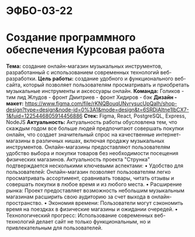 # ЭФБО-03-22
# Создание программного обеспечения Курсовая работа
**Тема:**  создание онлайн-магазин музыкальных инструментов, разработанный с использованием современных технологий веб-разработки.
**Цель работы:** создание удобного и функционального веб-сайта, который позволяет пользователям просматривать и приобретать музыкальные инструменты и аксессуары онлайн.
**Команда:** 
     Голиков - тим лид
     Жлудов - фронт
     Дмитриев - фронт
     Хидиров - бэк
**Дизайн - макет:** https://www.figma.com/file/rKNQBouqUNvrysucUpQaIh/shop-design?type=design&node-id=0%3A1&mode=design&t=6SRDiAltne1lbCX7-1&fuid=1225446805914456886
**Стек:** Figma, React, PostgreSQL, Express, NodeJS
**Актуальность:** Актуальность работы обусловлена тем, что скаждым годом все больше людей предпочитают совершать покупки онлайн, что создает значительный спрос на качественные интернет-магазины в различных нишах, включая продажу музыкальных инструментов. Онлайн-магазины предоставляют пользователям удобство выбора и покупки товаров без необходимости посещения физических магазинов.
Актуальность проекта "Струнка" подтверждается несколькими ключевыми аспектами:
• Удобство для пользователей: Онлайн-магазин позволяет пользователям легко просматривать ассортимент, сравнивать товары, читать отзывы и совершать покупки в любое время и из любого места.
• Расширение рынка: Проект предоставляет возможность небольшим музыкальным магазинам расширить свою аудиторию за счет выхода в онлайн-пространство.
• Экономия времени: Пользователи могут сэкономить время на поездках в физические магазины и ожидании очередей.
• Технологический прогресс: Использование современных веб-технологий делает сайт не только функциональным, но и привлекательным для пользователей.
